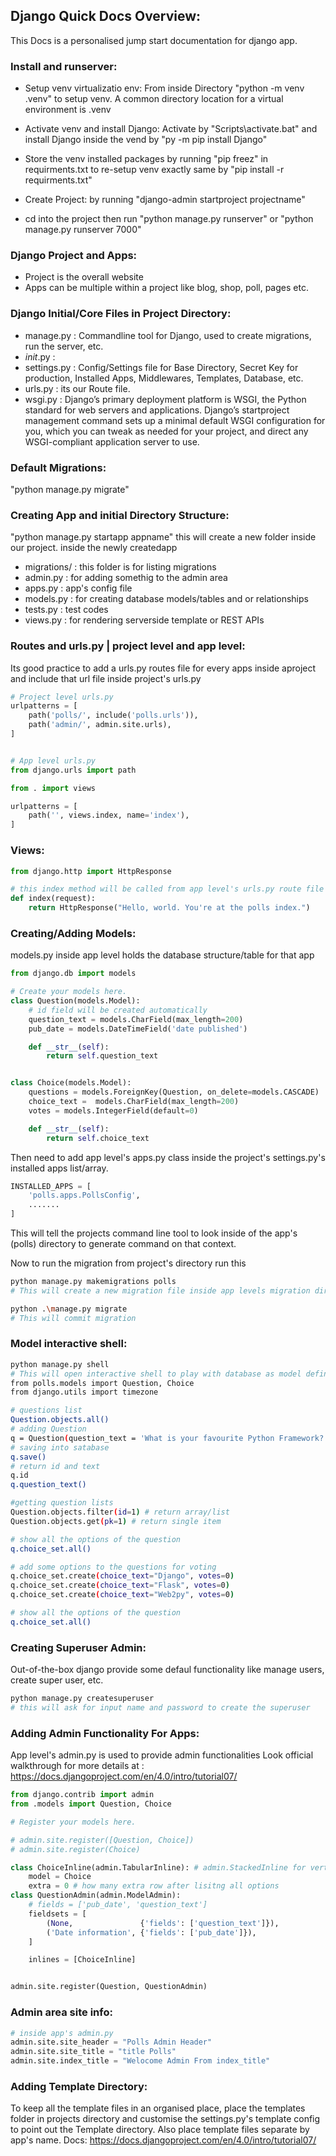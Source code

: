 ## Django Quick Docs Overview:
This Docs is a personalised jump start documentation for django app.

### Install and runserver:
 
 - Setup venv virtualizatio env: From inside Directory "python -m venv .venv" to setup venv. A common directory location for a virtual environment is .venv
  - Activate venv and install Django: Activate by "Scripts\activate.bat" and install Django inside the vend by "py -m pip install Django"

  - Store the venv installed packages by running "pip freez" in requirments.txt to re-setup venv exactly same by "pip install -r requirments.txt"

  - Create Project: by running "django-admin startproject projectname"
  - cd into the project then run "python manage.py runserver" or "python manage.py runserver 7000"

### Django Project and Apps:
  - Project is the overall website
  - Apps can be multiple within a project like blog, shop, poll, pages etc. 


### Django Initial/Core Files in Project Directory:
  - manage.py : Commandline tool for Django, used to create migrations, run the server, etc.
  - _init_.py : 
  - settings.py : Config/Settings file for Base Directory, Secret Key for production, Installed Apps, Middlewares, Templates, Database, etc.
  - urls.py : its our Route file.
  - wsgi.py : Django’s primary deployment platform is WSGI, the Python standard for web servers and applications. Django’s startproject management command sets up a minimal default WSGI configuration for you, which you can tweak as needed for your project, and direct any WSGI-compliant application server to use.

### Default Migrations:
"python manage.py migrate"

### Creating App and initial Directory Structure:
"python manage.py startapp appname"
this will create a new folder inside our project. inside the newly createdapp
  - migrations/ : this folder is for listing migrations
  - admin.py : for adding somethig to the admin area
  - apps.py : app's config file
  - models.py : for creating database models/tables and or relationships
  - tests.py : test codes
  - views.py : for rendering serverside template or REST APIs

### Routes and urls.py | project level and app level:
Its good practice to add a urls.py routes file for every apps inside aproject and include that url file inside project's urls.py
```py
# Project level urls.py
urlpatterns = [
    path('polls/', include('polls.urls')),
    path('admin/', admin.site.urls),
]


# App level urls.py
from django.urls import path

from . import views

urlpatterns = [
    path('', views.index, name='index'),
]
```
  
### Views:
```py
from django.http import HttpResponse

# this index method will be called from app level's urls.py route file
def index(request):
    return HttpResponse("Hello, world. You're at the polls index.")
```

### Creating/Adding Models:
models.py inside app level holds the database structure/table for that app
```py
from django.db import models

# Create your models here.
class Question(models.Model):
    # id field will be created automatically
    question_text = models.CharField(max_length=200)
    pub_date = models.DateTimeField('date published')

    def __str__(self):
        return self.question_text


class Choice(models.Model):
    questions = models.ForeignKey(Question, on_delete=models.CASCADE)
    choice_text =  models.CharField(max_length=200)
    votes = models.IntegerField(default=0)

    def __str__(self):
        return self.choice_text
```
Then need to add app level's apps.py class inside the project's settings.py's installed apps list/array. 
```py
INSTALLED_APPS = [
    'polls.apps.PollsConfig',
    .......
]
```

This will tell the projects command line tool to look inside of the app's (polls) directory to generate command on that context.

Now to run the migration from project's directory run this
```sh
python manage.py makemigrations polls
# This will create a new migration file inside app levels migration directory (polls\migrations\0001_initial.py)

python .\manage.py migrate
# This will commit migration
```

### Model interactive shell:
```sh
python manage.py shell
# This will open interactive shell to play with database as model defined
from polls.models import Question, Choice
from django.utils import timezone

# questions list
Question.objects.all()
# adding Question
q = Question(question_text = 'What is your favourite Python Framework?', pub_date=timezone.now())
# saving into satabase
q.save()
# return id and text
q.id
q.question_text()

#getting question lists
Question.objects.filter(id=1) # return array/list
Question.objects.get(pk=1) # return single item

# show all the options of the question
q.choice_set.all()

# add some options to the questions for voting
q.choice_set.create(choice_text="Django", votes=0)
q.choice_set.create(choice_text="Flask", votes=0)
q.choice_set.create(choice_text="Web2py", votes=0)

# show all the options of the question
q.choice_set.all()
```

### Creating Superuser Admin:
Out-of-the-box django provide some defaul functionality like manage users, create super user, etc.
```sh
python manage.py createsuperuser
# this will ask for input name and password to create the superuser
```

### Adding Admin Functionality For Apps:
App level's admin.py is used to provide admin functionalities
Look official walkthrough for more details at : https://docs.djangoproject.com/en/4.0/intro/tutorial07/

```py
from django.contrib import admin
from .models import Question, Choice

# Register your models here.

# admin.site.register([Question, Choice])
# admin.site.register(Choice)

class ChoiceInline(admin.TabularInline): # admin.StackedInline for vertical listing
    model = Choice
    extra = 0 # how many extra row after lisitng all options
class QuestionAdmin(admin.ModelAdmin):
    # fields = ['pub_date', 'question_text']
    fieldsets = [
        (None,               {'fields': ['question_text']}),
        ('Date information', {'fields': ['pub_date']}),
    ]

    inlines = [ChoiceInline]


admin.site.register(Question, QuestionAdmin)
``` 

### Admin area site info:
```py
# inside app's admin.py
admin.site.site_header = "Polls Admin Header"
admin.site.site_title = "title Polls"
admin.site.index_title = "Welocome Admin From index_title"
```

### Adding Template Directory:
To keep all the template files in an organised place, place the templates folder in projects directory and customise the settings.py's template config to point out the Template directory. Also place template files separate by app's name.
Docs: https://docs.djangoproject.com/en/4.0/intro/tutorial07/